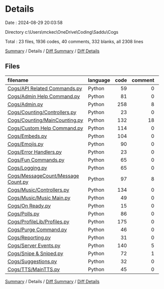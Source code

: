 # Details

Date : 2024-08-29 20:03:58

Directory c:\\Users\\mckec\\OneDrive\\Coding\\Saddu\\Cogs

Total : 23 files,  1936 codes, 40 comments, 332 blanks, all 2308 lines

[Summary](results.md) / Details / [Diff Summary](diff.md) / [Diff Details](diff-details.md)

## Files
| filename | language | code | comment | blank | total |
| :--- | :--- | ---: | ---: | ---: | ---: |
| [Cogs/API Related Commands.py](/Cogs/API%20Related%20Commands.py) | Python | 59 | 0 | 11 | 70 |
| [Cogs/Admin Help Command.py](/Cogs/Admin%20Help%20Command.py) | Python | 81 | 0 | 12 | 93 |
| [Cogs/Admin.py](/Cogs/Admin.py) | Python | 258 | 8 | 32 | 298 |
| [Cogs/Counting/Controllers.py](/Cogs/Counting/Controllers.py) | Python | 23 | 0 | 6 | 29 |
| [Cogs/Counting/MainCounting.py](/Cogs/Counting/MainCounting.py) | Python | 132 | 18 | 26 | 176 |
| [Cogs/Custom Help Command.py](/Cogs/Custom%20Help%20Command.py) | Python | 114 | 0 | 17 | 131 |
| [Cogs/Embeds.py](/Cogs/Embeds.py) | Python | 104 | 0 | 11 | 115 |
| [Cogs/Emojis.py](/Cogs/Emojis.py) | Python | 90 | 0 | 9 | 99 |
| [Cogs/Error Handlers.py](/Cogs/Error%20Handlers.py) | Python | 23 | 0 | 11 | 34 |
| [Cogs/Fun Commands.py](/Cogs/Fun%20Commands.py) | Python | 65 | 0 | 11 | 76 |
| [Cogs/Logging.py](/Cogs/Logging.py) | Python | 65 | 0 | 13 | 78 |
| [Cogs/MessageCount/Message Count.py](/Cogs/MessageCount/Message%20Count.py) | Python | 97 | 8 | 10 | 115 |
| [Cogs/Music/Controllers.py](/Cogs/Music/Controllers.py) | Python | 134 | 0 | 11 | 145 |
| [Cogs/Music/Music Main.py](/Cogs/Music/Music%20Main.py) | Python | 49 | 0 | 9 | 58 |
| [Cogs/On Ready.py](/Cogs/On%20Ready.py) | Python | 15 | 0 | 7 | 22 |
| [Cogs/Polls.py](/Cogs/Polls.py) | Python | 86 | 0 | 29 | 115 |
| [Cogs/ProfileLib/Profiles.py](/Cogs/ProfileLib/Profiles.py) | Python | 175 | 0 | 37 | 212 |
| [Cogs/Purge Command.py](/Cogs/Purge%20Command.py) | Python | 46 | 0 | 9 | 55 |
| [Cogs/Reporting.py](/Cogs/Reporting.py) | Python | 31 | 0 | 8 | 39 |
| [Cogs/Server Events.py](/Cogs/Server%20Events.py) | Python | 140 | 5 | 13 | 158 |
| [Cogs/Snipe & Sniped.py](/Cogs/Snipe%20&%20Sniped.py) | Python | 72 | 1 | 21 | 94 |
| [Cogs/Suggestions.py](/Cogs/Suggestions.py) | Python | 32 | 0 | 11 | 43 |
| [Cogs/TTS/MainTTS.py](/Cogs/TTS/MainTTS.py) | Python | 45 | 0 | 8 | 53 |

[Summary](results.md) / Details / [Diff Summary](diff.md) / [Diff Details](diff-details.md)